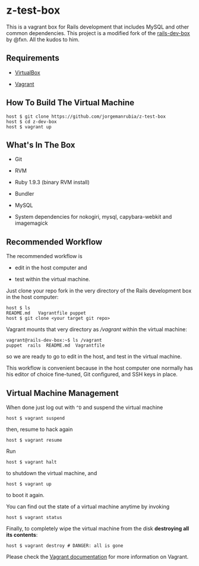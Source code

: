 # z-test-box

This is a vagrant box for Rails development that includes MySQL and other common dependencies. This project is a modified fork of the [rails-dev-box](https://github.com/rails/rails-dev-box) by @fxn. All the kudos to him.

## Requirements

* [VirtualBox](https://www.virtualbox.org)

* [Vagrant](http://vagrantup.com)

## How To Build The Virtual Machine

    host $ git clone https://github.com/jorgemanrubia/z-test-box
    host $ cd z-dev-box
    host $ vagrant up

## What's In The Box

* Git

* RVM

* Ruby 1.9.3 (binary RVM install)

* Bundler

* MySQL

* System dependencies for nokogiri, mysql, capybara-webkit and imagemagick

## Recommended Workflow

The recommended workflow is

* edit in the host computer and

* test within the virtual machine.

Just clone your repo fork in the very directory of the Rails development box in the host computer:

    host $ ls
    README.md   Vagrantfile puppet
    host $ git clone <your target git repo>

Vagrant mounts that very directory as _/vagrant_ within the virtual machine:

    vagrant@rails-dev-box:~$ ls /vagrant
    puppet  rails  README.md  Vagrantfile

so we are ready to go to edit in the host, and test in the virtual machine.

This workflow is convenient because in the host computer one normally has his editor of choice fine-tuned, Git configured, and SSH keys in place.

## Virtual Machine Management

When done just log out with `^D` and suspend the virtual machine

    host $ vagrant suspend

then, resume to hack again

    host $ vagrant resume

Run

    host $ vagrant halt

to shutdown the virtual machine, and

    host $ vagrant up

to boot it again.

You can find out the state of a virtual machine anytime by invoking

    host $ vagrant status

Finally, to completely wipe the virtual machine from the disk **destroying all its contents**:

    host $ vagrant destroy # DANGER: all is gone

Please check the [Vagrant documentation](http://vagrantup.com/v1/docs/index.html) for more information on Vagrant.
